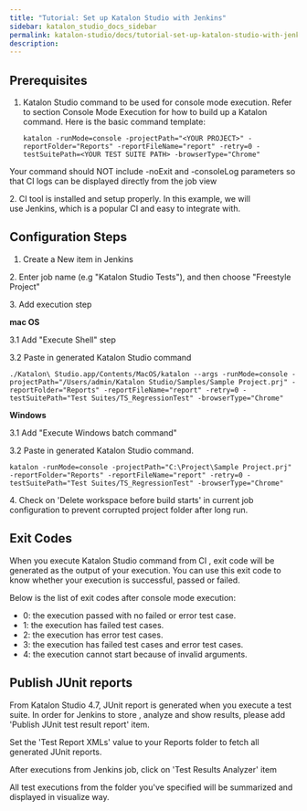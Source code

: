 ```yaml
---
title: "Tutorial: Set up Katalon Studio with Jenkins" 
sidebar: katalon_studio_docs_sidebar
permalink: katalon-studio/docs/tutorial-set-up-katalon-studio-with-jenkins.html 
description: 
---
```

Prerequisites
-------------

1.  Katalon Studio command to be used for console mode execution. Refer to section Console Mode Execution for how to build up a Katalon command. Here is the basic command template:
    
    ```
    katalon -runMode=console -projectPath="<YOUR PROJECT>" -reportFolder="Reports" -reportFileName="report" -retry=0 -testSuitePath=<YOUR TEST SUITE PATH> -browserType="Chrome"
    ```
    

Your command should NOT include -noExit and -consoleLog parameters so that CI logs can be displayed directly from the job view

2\. CI tool is installed and setup properly. In this example, we will use Jenkins, which is a popular CI and easy to integrate with.

Configuration Steps
-------------------

1.  Create a New item in Jenkins  
    

2\. Enter job name (e.g "Katalon Studio Tests"), and then choose "Freestyle Project"

3\. Add execution step

**mac OS**

3.1 Add "Execute Shell" step

3.2 Paste in generated Katalon Studio command

```
./Katalon\ Studio.app/Contents/MacOS/katalon --args -runMode=console -projectPath="/Users/admin/Katalon Studio/Samples/Sample Project.prj" -reportFolder="Reports" -reportFileName="report" -retry=0 -testSuitePath="Test Suites/TS_RegressionTest" -browserType="Chrome"
```

**Windows**

3.1 Add "Execute Windows batch command"

3.2 Paste in generated Katalon Studio command.

```
katalon -runMode=console -projectPath="C:\Project\Sample Project.prj" -reportFolder="Reports" -reportFileName="report" -retry=0 -testSuitePath="Test Suites/TS_RegressionTest" -browserType="Chrome"
```

4\. Check on 'Delete workspace before build starts' in current job configuration to prevent corrupted project folder after long run.

Exit Codes
----------

When you execute Katalon Studio command from CI , exit code will be generated as the output of your execution. You can use this exit code to know whether your execution is successful, passed or failed.  

Below is the list of exit codes after console mode execution:

*   0: the execution passed with no failed or error test case.
*   1: the execution has failed test cases.
*   2: the execution has error test cases.
*   3: the execution has failed test cases and error test cases.
*   4: the execution cannot start because of invalid arguments.

Publish JUnit reports
---------------------

From Katalon Studio 4.7, JUnit report is generated when you execute a test suite. In order for Jenkins to store , analyze and show results, please add 'Publish JUnit test result report' item.

  

Set the 'Test Report XMLs' value to your Reports folder to fetch all generated JUnit reports.

  

After executions from Jenkins job, click on 'Test Results Analyzer' item

All test executions from the folder you've specified will be summarized and displayed in visualize way.